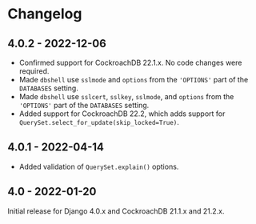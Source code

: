 # Changelog

## 4.0.2 - 2022-12-06

- Confirmed support for CockroachDB 22.1.x. No code changes were required.
- Made `dbshell` use `sslmode` and `options` from the `'OPTIONS'` part of the
  `DATABASES` setting.
- Made `dbshell` use `sslcert`, `sslkey`, `sslmode`, and `options` from the
  `'OPTIONS'` part of the `DATABASES` setting.
- Added support for CockroachDB 22.2, which adds support for
  `QuerySet.select_for_update(skip_locked=True)`.

## 4.0.1 - 2022-04-14

- Added validation of `QuerySet.explain()` options.

## 4.0 - 2022-01-20

Initial release for Django 4.0.x and CockroachDB 21.1.x and 21.2.x.
